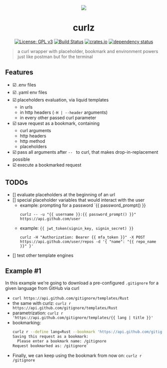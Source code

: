 <div align="center">
 <img src="https://github.com/curlz-rs/curlz/blob/main/resources/demo.gif?raw=true">
 <h1><strong>curlz</strong></h1>

[![License: GPL v3](https://img.shields.io/badge/License-GPLv3-blue.svg)](https://www.gnu.org/licenses/gpl-3.0)
[![Build Status](https://github.com/curlz-rs/curlz/workflows/Build/badge.svg)](https://github.com/curlz-rs/curlz/actions?query=branch%3Amain+workflow%3ABuild+)
[![crates.io](https://img.shields.io/crates/v/curlz.svg)](https://crates.io/crates/curlz)
[![dependency status](https://deps.rs/repo/github/curlz-rs/curlz/status.svg)](https://deps.rs/repo/github/curlz-rs/curlz)

</div>

> a curl wrapper with placeholder, bookmark and environment powers just like postman but for the terminal
 
## Features

- ☑️ .env files
- ☑️ .yaml env files
- ☑️ placeholders evaluation, via liquid templates
  - in urls
  - in http headers (`-H | --header` arguments)
  - in every other passed curl parameter
- ☑️ save request as a bookmark, containing
  - curl arguments
  - http headers
  - http method
  - placeholders
- ☑️ pass all arguments after `-- ` to curl, that makes drop-in-replacement possible
- ☑️ execute a bookmarked request

## TODOs
- [] evaluate placeholders at the beginning of an url
- [] special placeholder variables that would interact with the user
  - example: prompting for a password `{{ password_prompt() }}
    ```
    curlz -- -u "{{ username }}:{{ password_prompt() }}" https://api.github.com/user
    ```
  - example:  `{{ jwt_token(signin_key, signin_secret) }}`
    ```
    curlz -H "Authorization: Bearer {{ mfa_token }}" -X POST https://api.github.com/user/repos -d '{ "name": "{{ repo_name }}" }'
    ```
- [] test other template engines

## Example #1

In this example we're going to download a pre-configured `.gitignore` for a given language from GitHub via curl

- `curl https://api.github.com/gitignore/templates/Rust`
- the same with curlz: `curlz r https://api.github.com/gitignore/templates/Rust`
- parametrization: `curlz r 'https://api.github.com/gitignore/templates/{{ lang | title }}'`
- bookmarking:
  ```sh
  curlz r --define lang=Rust --bookmark 'https://api.github.com/gitignore/templates/{{ lang | title }}'
  Saving this request as a bookmark:
    Please enter a bookmark name: /gitignore
  Request bookmarked as: /gitignore`
  ```
- Finally, we can keep using the bookmark from now on: `curlz r /gitignore`